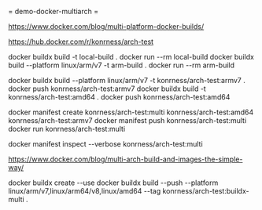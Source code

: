 = demo-docker-multiarch =

https://www.docker.com/blog/multi-platform-docker-builds/

https://hub.docker.com/r/konrness/arch-test

docker buildx build -t local-build .
docker run --rm local-build
docker buildx build --platform linux/arm/v7 -t arm-build .
docker run --rm arm-build

docker buildx build --platform linux/arm/v7 -t konrness/arch-test:armv7 .
docker push konrness/arch-test:armv7
docker buildx build -t konrness/arch-test:amd64 .
docker push konrness/arch-test:amd64

docker manifest create konrness/arch-test:multi konrness/arch-test:amd64 konrness/arch-test:armv7
docker manifest push konrness/arch-test:multi
docker run konrness/arch-test:multi

docker manifest inspect --verbose konrness/arch-test:multi

https://www.docker.com/blog/multi-arch-build-and-images-the-simple-way/

docker buildx create --use
docker buildx build --push --platform linux/arm/v7,linux/arm64/v8,linux/amd64 --tag konrness/arch-test:buildx-multi .


